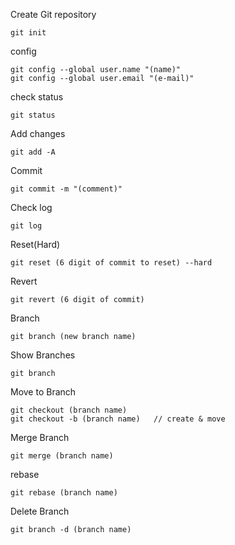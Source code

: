 
Create Git repository

    git init

config

    git config --global user.name "(name)"
    git config --global user.email "(e-mail)"

check status

    git status

Add changes

    git add -A

Commit

    git commit -m "(comment)"

Check log

    git log

Reset(Hard)

    git reset (6 digit of commit to reset) --hard

Revert

    git revert (6 digit of commit)

Branch

    git branch (new branch name)

Show Branches

    git branch

Move to Branch

    git checkout (branch name)
    git checkout -b (branch name)   // create & move

Merge Branch

    git merge (branch name)

rebase

    git rebase (branch name)

Delete Branch

    git branch -d (branch name)



